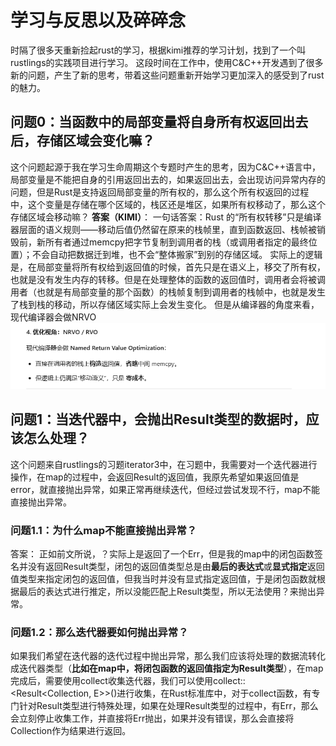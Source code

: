 # 学习与反思以及碎碎念
时隔了很多天重新捡起rust的学习，根据kimi推荐的学习计划，找到了一个叫rustlings的实践项目进行学习。
这段时间在工作中，使用C&C++开发遇到了很多新的问题，产生了新的思考，带着这些问题重新开始学习更加深入的感受到了rust的魅力。
## 问题0：当函数中的局部变量将自身所有权返回出去后，存储区域会变化嘛？
这个问题起源于我在学习生命周期这个专题时产生的思考，因为C&C++语言中，局部变量是不能把自身的引用返回出去的，如果返回出去，会出现访问异常内存的问题，但是Rust是支持返回局部变量的所有权的，那么这个所有权返回的过程中，这个变量是存储在哪个区域的，栈区还是堆区，如果所有权移动了，那么这个存储区域会移动嘛？
**答案（KIMI）**：
一句话答案：Rust 的“所有权转移”只是编译器层面的语义规则——移动后值仍然留在原来的栈帧里，直到函数返回、栈帧被销毁前，新所有者通过memcpy把字节复制到调用者的栈（或调用者指定的最终位置）；不会自动把数据迁到堆，也不会“整体搬家”到别的存储区域。
实际上的逻辑是，在局部变量将所有权给到返回值的时候，首先只是在语义上，移交了所有权，也就是没有发生内存的转移。但是在处理整体的函数的返回值时，调用者会将被调用者（也就是有局部变量的那个函数）的栈帧复制到调用者的栈帧中，也就是发生了栈到栈的移动，所以存储区域实际上会发生变化。
但是从编译器的角度来看，现代编译器会做NRVO
![NRVO](./md-pic/image.png)
## 问题1：当迭代器中，会抛出Result类型的数据时，应该怎么处理？
这个问题来自rustlings的习题iterator3中，在习题中，我需要对一个迭代器进行操作，在map的过程中，会返回Result的返回值，我原先希望如果返回值是error，就直接抛出异常，如果正常再继续迭代，但经过尝试发现不行，map不能直接抛出异常。
### 问题1.1：为什么map不能直接抛出异常？
答案：
正如前文所说，？实际上是返回了一个Err，但是我的map中的闭包函数签名并没有返回Result类型，闭包的返回值类型总是由**最后的表达式**或**显式指定**返回值类型来指定闭包的返回值，但我当时并没有显式指定返回值，于是闭包函数就根据最后的表达式进行推定，所以没能匹配上Result类型，所以无法使用？来抛出异常。
### 问题1.2：那么迭代器要如何抛出异常？
如果我们希望在迭代器的迭代过程中抛出异常，那么我们应该将处理的数据流转化成迭代器类型（**比如在map中，将闭包函数的返回值指定为Result类型**），在map完成后，需要使用collect收集迭代器，我们可以使用collect::<Result<Collection<T>, E>>()进行收集，在Rust标准库中，对于collect函数，有专门针对Result类型进行特殊处理，如果在处理Result类型的过程中，有Err，那么会立刻停止收集工作，并直接将Err抛出，如果并没有错误，那么会直接将Collection<T>作为结果进行返回。